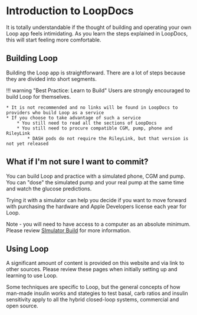 # Introduction to LoopDocs

It is totally understandable if the thought of building and operating your own Loop app feels intimidating. As you learn the steps explained in LoopDocs, this will start feeling more comfortable.


## Building Loop

Building the Loop app is straightforward. There are a lot of steps because they are divided into short segments.

!!! warning "Best Practice: Learn to Build"
    Users are strongly encouraged to build Loop for themselves. 
    
    * It is not recommended and no links will be found in LoopDocs to  providers who build Loop as a service
    * If you choose to take advantage of such a service
        * You still need to read all the sections of LoopDocs
        * You still need to procure compatible CGM, pump, phone and RileyLink
            * DASH pods do not require the RileyLink, but that version is not yet released

## What if I'm not sure I want to commit?

You can build Loop and practice with a simulated phone, CGM and  pump. You can "dose" the simulated pump and your real pump at the same time and watch the glucose predictions.

Trying it with a simulator can help you decide if you want to move forward with purchasing the hardware and Apple Developers license each year for Loop.

Note - you will need to have access to a computer as an absolute minimum. Please review [SImulator Build](../version/simulator.md) for more information.

## Using Loop

A significant amount of content is provided on this website and via link to other sources. Please review these pages when initially setting up and learning to use Loop.

Some techniques are specific to Loop, but the general concepts of how man-made insulin works and stategies to test basal, carb ratios and insulin sensitivity apply to all the hybrid closed-loop systems, commercial and open source.

